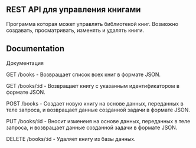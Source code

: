 ## REST API для управления книгами

Программа которая может управлять библиотекой книг.
Возможно создавать, просматривать, изменять и удалять книги.

## Documentation

Документация

GET /books - Возвращает список всех книг в формате JSON.

GET /books/:id - Возвращает книгу с указанным идентификатором в формате JSON.

POST /books - Создает новую книгу на основе данных, переданных в теле запроса, и возвращает данные созданной задачи в формате JSON.

PUT /books/:id - Вносит изменеия на основе данных, переданных в теле запроса, и возвращает данные созданной задачи в формате JSON.

DELETE /books/:id - Удаляет книгу из базы данных.

